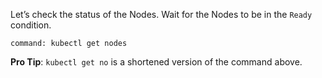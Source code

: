 Let’s check the status of the Nodes. Wait for the Nodes to be in the `Ready` condition.

```terminal:execute
command: kubectl get nodes
```

**Pro Tip**: `kubectl get no` is a shortened version of the command above.

